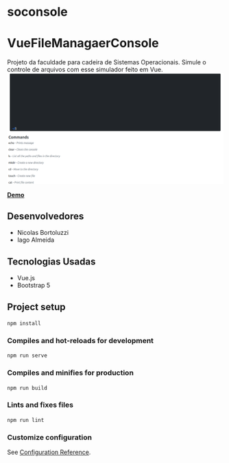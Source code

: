 # soconsole

# VueFileManagaerConsole

Projeto da faculdade para cadeira de Sistemas Operacionais.
Simule o controle de arquivos com esse simulador feito em Vue.
![Tela inicial](docs/screenshot.png)

**[Demo](https://VueFileManagerDist.miscerewebdev.repl.co)**


## Desenvolvedores

- Nicolas Bortoluzzi
- Iago Almeida

## Tecnologias Usadas

- Vue.js
- Bootstrap 5

## Project setup
```
npm install
```

### Compiles and hot-reloads for development
```
npm run serve
```

### Compiles and minifies for production
```
npm run build
```

### Lints and fixes files
```
npm run lint
```

### Customize configuration
See [Configuration Reference](https://cli.vuejs.org/config/).

